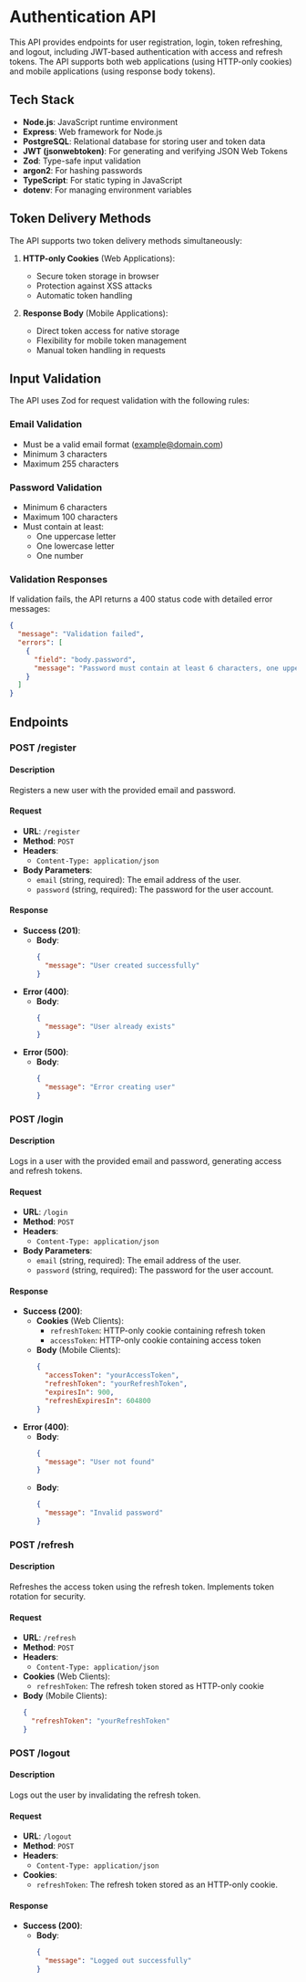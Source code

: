 # Authentication API

This API provides endpoints for user registration, login, token refreshing, and logout, including JWT-based authentication with access and refresh tokens. The API supports both web applications (using HTTP-only cookies) and mobile applications (using response body tokens).

## Tech Stack

- **Node.js**: JavaScript runtime environment
- **Express**: Web framework for Node.js
- **PostgreSQL**: Relational database for storing user and token data
- **JWT (jsonwebtoken)**: For generating and verifying JSON Web Tokens
- **Zod**: Type-safe input validation
- **argon2**: For hashing passwords
- **TypeScript**: For static typing in JavaScript
- **dotenv**: For managing environment variables

## Token Delivery Methods

The API supports two token delivery methods simultaneously:

1. **HTTP-only Cookies** (Web Applications):

   - Secure token storage in browser
   - Protection against XSS attacks
   - Automatic token handling

2. **Response Body** (Mobile Applications):
   - Direct token access for native storage
   - Flexibility for mobile token management
   - Manual token handling in requests

## Input Validation

The API uses Zod for request validation with the following rules:

### Email Validation

- Must be a valid email format (example@domain.com)
- Minimum 3 characters
- Maximum 255 characters

### Password Validation

- Minimum 6 characters
- Maximum 100 characters
- Must contain at least:
  - One uppercase letter
  - One lowercase letter
  - One number

### Validation Responses

If validation fails, the API returns a 400 status code with detailed error messages:

```json
{
  "message": "Validation failed",
  "errors": [
    {
      "field": "body.password",
      "message": "Password must contain at least 6 characters, one uppercase letter, one lowercase letter, one number"
    }
  ]
}
```

## Endpoints

### POST /register

#### Description

Registers a new user with the provided email and password.

#### Request

- **URL**: `/register`
- **Method**: `POST`
- **Headers**:
  - `Content-Type: application/json`
- **Body Parameters**:
  - `email` (string, required): The email address of the user.
  - `password` (string, required): The password for the user account.

#### Response

- **Success (201)**:
  - **Body**:
    ```json
    {
      "message": "User created successfully"
    }
    ```
- **Error (400)**:
  - **Body**:
    ```json
    {
      "message": "User already exists"
    }
    ```
- **Error (500)**:
  - **Body**:
    ```json
    {
      "message": "Error creating user"
    }
    ```

### POST /login

#### Description

Logs in a user with the provided email and password, generating access and refresh tokens.

#### Request

- **URL**: `/login`
- **Method**: `POST`
- **Headers**:
  - `Content-Type: application/json`
- **Body Parameters**:
  - `email` (string, required): The email address of the user.
  - `password` (string, required): The password for the user account.

#### Response

- **Success (200)**:
  - **Cookies** (Web Clients):
    - `refreshToken`: HTTP-only cookie containing refresh token
    - `accessToken`: HTTP-only cookie containing access token
  - **Body** (Mobile Clients):
    ```json
    {
      "accessToken": "yourAccessToken",
      "refreshToken": "yourRefreshToken",
      "expiresIn": 900,
      "refreshExpiresIn": 604800
    }
    ```
- **Error (400)**:
  - **Body**:
    ```json
    {
      "message": "User not found"
    }
    ```
  - **Body**:
    ```json
    {
      "message": "Invalid password"
    }
    ```

### POST /refresh

#### Description

Refreshes the access token using the refresh token. Implements token rotation for security.

#### Request

- **URL**: `/refresh`
- **Method**: `POST`
- **Headers**:
  - `Content-Type: application/json`
- **Cookies** (Web Clients):
  - `refreshToken`: The refresh token stored as HTTP-only cookie
- **Body** (Mobile Clients):
  ```json
  {
    "refreshToken": "yourRefreshToken"
  }
  ```

### POST /logout

#### Description

Logs out the user by invalidating the refresh token.

#### Request

- **URL**: `/logout`
- **Method**: `POST`
- **Headers**:
  - `Content-Type: application/json`
- **Cookies**:
  - `refreshToken`: The refresh token stored as an HTTP-only cookie.

#### Response

- **Success (200)**:
  - **Body**:
    ```json
    {
      "message": "Logged out successfully"
    }
    ```

```

```

